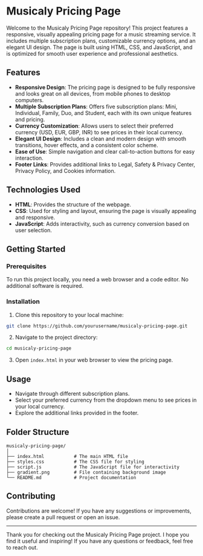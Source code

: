 # Musicaly Pricing Page

Welcome to the Musicaly Pricing Page repository! This project features a responsive, visually appealing pricing page for a music streaming service. It includes multiple subscription plans, customizable currency options, and an elegant UI design. The page is built using HTML, CSS, and JavaScript, and is optimized for smooth user experience and professional aesthetics.

## Features

- **Responsive Design**: The pricing page is designed to be fully responsive and looks great on all devices, from mobile phones to desktop computers.
- **Multiple Subscription Plans**: Offers five subscription plans: Mini, Individual, Family, Duo, and Student, each with its own unique features and pricing.
- **Currency Customization**: Allows users to select their preferred currency (USD, EUR, GBP, INR) to see prices in their local currency.
- **Elegant UI Design**: Includes a clean and modern design with smooth transitions, hover effects, and a consistent color scheme.
- **Ease of Use**: Simple navigation and clear call-to-action buttons for easy interaction.
- **Footer Links**: Provides additional links to Legal, Safety & Privacy Center, Privacy Policy, and Cookies information.

## Technologies Used

- **HTML**: Provides the structure of the webpage.
- **CSS**: Used for styling and layout, ensuring the page is visually appealing and responsive.
- **JavaScript**: Adds interactivity, such as currency conversion based on user selection.

## Getting Started

### Prerequisites

To run this project locally, you need a web browser and a code editor. No additional software is required.

### Installation

1. Clone this repository to your local machine:

```bash
git clone https://github.com/yourusername/musicaly-pricing-page.git
```

2. Navigate to the project directory:

```bash
cd musicaly-pricing-page
```

3. Open `index.html` in your web browser to view the pricing page.

## Usage

- Navigate through different subscription plans.
- Select your preferred currency from the dropdown menu to see prices in your local currency.
- Explore the additional links provided in the footer.

## Folder Structure

```
musicaly-pricing-page/
│
├── index.html           # The main HTML file
├── styles.css           # The CSS file for styling
├── script.js            # The JavaScript file for interactivity
├── gradient.png         # File containing background image
└── README.md            # Project documentation
```

## Contributing

Contributions are welcome! If you have any suggestions or improvements, please create a pull request or open an issue.

---

Thank you for checking out the Musicaly Pricing Page project. I hope you find it useful and inspiring! If you have any questions or feedback, feel free to reach out.
